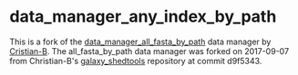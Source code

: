 # data_manager_any_index_by_path

This is a fork of the [data_manager_all_fasta_by_path](https://github.com/Christian-B/galaxy_shedtools/tree/master/all_fasta_by_path) data manager by [Cristian-B](https://github.com/Christian-B).
The all_fasta_by_path data manager was forked on 2017-09-07 from Christian-B's [galaxy_shedtools](https://github.com/Christian-B/galaxy_shedtools) repository at commit d9f5343.


